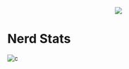 <p align="center">
  <a href="https://github.com/6vi">
    <img src="https://discord.c99.nl/widget/theme-4/896776566573522944.png"/>
     </a>

# Nerd Stats
![c](https://github-readme-stats.vercel.app/api/top-langs/?username=6vi&layout=compact&theme=dark)
